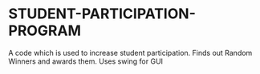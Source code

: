 # STUDENT-PARTICIPATION-PROGRAM
A code which is used to increase student participation. 
Finds out Random Winners and awards them.
Uses swing for GUI

